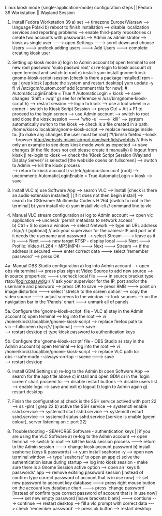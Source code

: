 Linux kiosk mode (single-application-mode) configuration steps || Fedora 39 Workstation || Wayland Session

1. Install Fedora Workstation 39
    a) set 
        --> timezone Europe/Warsaw
        --> language Polski
    b) reboot to finish installation
        --> disable localization services and reporting problems
        --> enable third-party repositories
    c) create two accounts with passwords
        --> Admin as administrator
        --> kiosk as single user
                ---> open Settings
                ---> scroll down and choose Users
                ---> unclock adding users
                ---> Add Users
                ---> complete creating kiosk user

2. Setting up kiosk mode
    a) login to Admin account
    b) open terminal to set new root password 'sudo passwd root'
    c) re-login to kiosk account
    d) open terminal and switch to root
    e) install:
        yum install gnome-kiosk gnome-kiosk-script-session
            [check is there a package installed]
        rpm -qa | grep kiosk
            [update the system and restart desktop] 
        yum update -y
    f) vi /etc/gdm/custom.conf
        add [comment this for now]:
          #  AutomaticLoginEnable = True
          #  AutomaticLogin = kiosk
        --> save changes 'Shift + :wq!'
    g) see for reference
        vi /usr/bin/gnome-kiosk-script
    h)  --> restart session
        --> login to kiosk
        --> use a tool wheel in a corner - switch to Kiosk Script Session
            --> press Ctrl + Alt + F1 to proceed to the login screen
            --> use Admin account
            --> switch to root and close the kiosk session
                ---> 'who -u'
                ---> 'kill <process-number>'
            --> system automatically switch to the kiosk
            --> check is a file created in a path:
                /home/kiosk/.local/bin/gnome-kiosk-script
            --> replace message inside to:
                [to make any changes the user must be root]
                    #!/bin/sh
                    firefox --kiosk --browser http://webvids.miami-airport.com/webfids/webfids      // this is only an example to see does kiosk mode work as expected
            --> save changes
                (if the file does not exit please create it manually)
    i) logout from kiosk
    j) re-login to kiosk
        --> check the 'Kiosk Script Session (Wayland Display Server)' is selected 
            [the webside opens on fullscreen]
        --> switch to Admin
        --> kill the kiosk process          
        --> return to kiosk account
    l) vi /etc/gdm/custom.conf [root]
        --> uncomment:
          AutomaticLoginEnable = True
          AutomaticLogin = kiosk
        --> save

3. Install VLC
    a) use Software App
        --> search VLC
            --> Install
        [check is there an audio extension installed] | [if it does not then begin install]
        --> search for GStreamer Multimedia Codecs H.264
    [switch to root in the terminal]
    b) yum install vlc
    c) yum install vlc-cli      // command line to vlc

4. Manual VLC stream configuration
    a) log to Admin account
        --> open vlc application
        --> uncheck 'permit metadata to network access'                 
    b) Ctrl + S to open a window
        --> select Network
        --> type an URL address 
                rtsp://<camera-IP>:<port>/<file-name> [optional]              // ask your supervisor for the camera-IP and port or if it needs the username and password
        --> select Stream
            ---> leave as it is
            ---> Next
            ---> new target RTSP - display local
            ---> Next
            ---> Profile: Video-H.264 + MP3(MP4)
            ---> Next
            ---> Stream
        --> if the address is secured
            ---> enter correct data
            ---> select 'remember password'
        --> press OK

4a. Manual OBS Studio configuration
    a) log into Admin account
        --> open obs via terminal 
        --> press plus sign at Video Source to add new source
        --> in source properties:
            ---> uncheck local file
            ---> in source bracket type rtsp://<login:passwd>@<camera-IP>:<port>/<file-name>       // ask your supervisor for the IP, port and/or the username and password
        --> press OK to save
        --> press RMB 
            ---> point on image distortion
            ---> select 'stretch to the screen option'
        --> copy the video source
            ---> adjust screens to the window
        --> lock sources
	--> on the navigation bar in the 'Panels' chart
            ---> unmark all of panels

5a. Configure the 'gnome-kiosk-script' file - VLC
    a) stay in the Admin account
    b) open terminal
        --> log into the root
        --> vi /home/kiosk/.local/bin/gnome-kiosk-script
        --> replace firefox path to:                                         
                vlc --fullscreen rtsp://<camera-IP>:<port>/<file-name> [optional]
            ---> save   
        --> restart desktop
    c) type kiosk password to authentication keys

5b. Configure the 'gnome-kiosk-script' file - OBS Studio
    a) stay in the Admin account
    b) open terminal
        --> log into the root
        --> vi /home/kiosk/.local/bin/gnome-kiosk-script
        --> replace VLC path to:                                         
                obs --safe-mode --always-on-top --scene <scene-name>
            ---> save   
        --> restart desktop

6. Install GDM Settings
    a) re-log to the Admin
    b) open Software App
        --> search for the app title above
    c) install and open GDM
    d) in the 'login screen' chart proceed to:
        --> disable restart buttons
        --> disable users list
        --> enable logo
        --> save and exit
    e) logout
    f) login to Admin again
    g) restart desktop

7. Finish the configuration
    a) check is the SSH service actived with port 22
        --> ss -plnt | grep 22
    b) active the SSH service
        --> systemctl enable sshd.service
        --> systemctl start sshd.service
        --> systemctl restart sshd.service
        --> systemctl status sshd.service
    [service is enable (green colour), server listening on :: port 22]

8. Troubleshooting - SEAHORSE Software - authentication keys || if you are using the VLC Software
    a) re-log to the Admin account
        --> open temrinal
        --> switch to root
        --> kill the kiosk session process
            ---> return to the Admin session
            ---> change kiosk account password
    b) install seahorse (keys & passwords)
        --> yum install seahorse -y
        --> open new terminal window
        --> type 'seahorse' to open an app
    c) solve the authentication issue during startup
        --> log into kiosk session - make sure there is a Gnome Session active option
        --> open an 'keys & passwords' app
	--> remove exitsing password session
            	[instead of confirm type correct password of account that is in use now]
        --> set new password to account key database
            ---> press right mouse button on the account key database chart
            ---> press 'change password' 
                [instead of confirm type correct password of account that is in use now]
            ---> set new empty password 
                [leave brackets blank]
            ---> contiune
            ---> continue
        --> restart desktop
        --> fill a vlc prompt with correct data
            ---> check 'remember password'
        --> press ok button
        --> restart desktop
